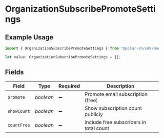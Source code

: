 # OrganizationSubscribePromoteSettings

## Example Usage

```typescript
import { OrganizationSubscribePromoteSettings } from "@polar-sh/sdk/models/components/organizationsubscribepromotesettings.js";

let value: OrganizationSubscribePromoteSettings = {};
```

## Fields

| Field                                   | Type                                    | Required                                | Description                             |
| --------------------------------------- | --------------------------------------- | --------------------------------------- | --------------------------------------- |
| `promote`                               | *boolean*                               | :heavy_minus_sign:                      | Promote email subscription (free)       |
| `showCount`                             | *boolean*                               | :heavy_minus_sign:                      | Show subscription count publicly        |
| `countFree`                             | *boolean*                               | :heavy_minus_sign:                      | Include free subscribers in total count |